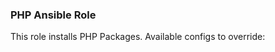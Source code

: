 ### PHP Ansible Role

This role installs PHP Packages. Available configs to override:

```yaml

```
